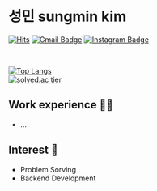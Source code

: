 # 성민 sungmin kim
[![Hits](https://hits.seeyoufarm.com/api/count/incr/badge.svg?url=https%3A%2F%2Fgithub.com%2Fsungmin-99&count_bg=%23CEDDF4&title_bg=%23747272&icon=&icon_color=%23E7E7E7&title=hits&edge_flat=false)](https://hits.seeyoufarm.com)
[![Gmail Badge](https://img.shields.io/badge/Gmail-d14836?style=flat-square&logo=Gmail&logoColor=white&link=mailto:tjdals9513kr@gmail.com)](mailto:tjdals9513kr@gmail.com)
[![Instagram Badge](https://img.shields.io/badge/-Instagram-dd2a7b?style=flat-square&logo=instagram&logoColor=white&link=https://www.instagram.com/sungmin9513/)](https://www.instagram.com/sungmin9513/) 

<br>

[![Top Langs](https://github-readme-stats.vercel.app/api/top-langs/?username=sungmin-99&layout=compact&theme=blue-green)](https://github.com/anuraghazra/github-readme-stats)
<br>
[![solved.ac tier](http://mazassumnida.wtf/api/generate_badge?boj=sungmin9513)](https://solved.ac/sungmin9513)
## Work experience 🤹‍♀️
- ...

## Interest 👀
- Problem Sorving
- Backend Development
